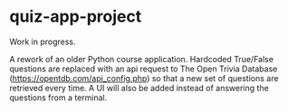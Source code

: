 # quiz-app-project

Work in progress.

A rework of an older Python course application. Hardcoded True/False 
questions are replaced with an api request to The Open Trivia 
Database (https://opentdb.com/api_config.php) so that a new set of 
questions are retrieved every time. A UI will also be added instead
of answering the questions from a terminal.